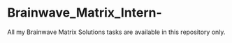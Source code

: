 # Brainwave_Matrix_Intern-
All my Brainwave Matrix Solutions tasks are  available in this repository only.
